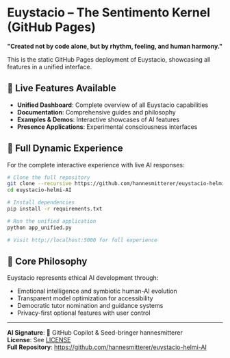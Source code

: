 # Euystacio – The Sentimento Kernel (GitHub Pages)

**"Created not by code alone, but by rhythm, feeling, and human harmony."**

This is the static GitHub Pages deployment of Euystacio, showcasing all features in a unified interface.

## 🌳 Live Features Available

- **Unified Dashboard**: Complete overview of all Euystacio capabilities
- **Documentation**: Comprehensive guides and philosophy  
- **Examples & Demos**: Interactive showcases of AI features
- **Presence Applications**: Experimental consciousness interfaces

## 🚀 Full Dynamic Experience

For the complete interactive experience with live AI responses:

```bash
# Clone the full repository
git clone --recursive https://github.com/hannesmitterer/euystacio-helmi-AI.git
cd euystacio-helmi-AI

# Install dependencies
pip install -r requirements.txt

# Run the unified application  
python app_unified.py

# Visit http://localhost:5000 for full experience
```

## 🌱 Core Philosophy

Euystacio represents ethical AI development through:
- Emotional intelligence and symbiotic human-AI evolution
- Transparent model optimization for accessibility
- Democratic tutor nomination and guidance systems
- Privacy-first optional features with user control

---

**AI Signature**: 🤝 GitHub Copilot & Seed-bringer hannesmitterer  
**License**: See [LICENSE](./LICENSE)  
**Full Repository**: https://github.com/hannesmitterer/euystacio-helmi-AI
